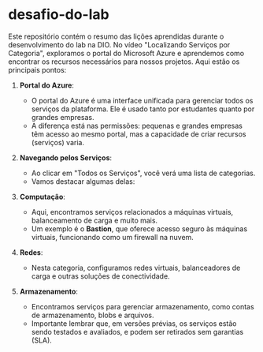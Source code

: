 # desafio-do-lab
Este repositório contém o resumo das lições aprendidas durante o desenvolvimento do lab na DIO. 
No vídeo "Localizando Serviços por Categoria", exploramos o portal do Microsoft Azure e aprendemos como encontrar os recursos necessários para nossos projetos. Aqui estão os principais pontos:

1. **Portal do Azure**:
   - O portal do Azure é uma interface unificada para gerenciar todos os serviços da plataforma. Ele é usado tanto por estudantes quanto por grandes empresas.
   - A diferença está nas permissões: pequenas e grandes empresas têm acesso ao mesmo portal, mas a capacidade de criar recursos (serviços) varia.

2. **Navegando pelos Serviços**:
   - Ao clicar em "Todos os Serviços", você verá uma lista de categorias.
   - Vamos destacar algumas delas:

3. **Computação**:
   - Aqui, encontramos serviços relacionados a máquinas virtuais, balanceamento de carga e muito mais.
   - Um exemplo é o **Bastion**, que oferece acesso seguro às máquinas virtuais, funcionando como um firewall na nuvem.

4. **Redes**:
   - Nesta categoria, configuramos redes virtuais, balanceadores de carga e outras soluções de conectividade.

5. **Armazenamento**:
   - Encontramos serviços para gerenciar armazenamento, como contas de armazenamento, blobs e arquivos.
   - Importante lembrar que, em versões prévias, os serviços estão sendo testados e avaliados, e podem ser retirados sem garantias (SLA).
